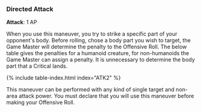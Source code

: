 ### Directed Attack
**Attack**: 1 AP

When you use this maneuver, you try to strike a specific part of your opponent's body. Before rolling, chose a body part you wish to target, the Game Master will determine the penalty to the Offensive Roll. The below table gives the penalties for a humanoid creature, for non-humanoids the Game Master can assign a penalty. It is unnecessary to determine the body part that a Critical lands.

{% include table-index.html index="ATK2" %}

This maneuver can be performed with any kind of single target and non-area attack power. You must declare that you will use this maneuver before making your Offensive Roll.